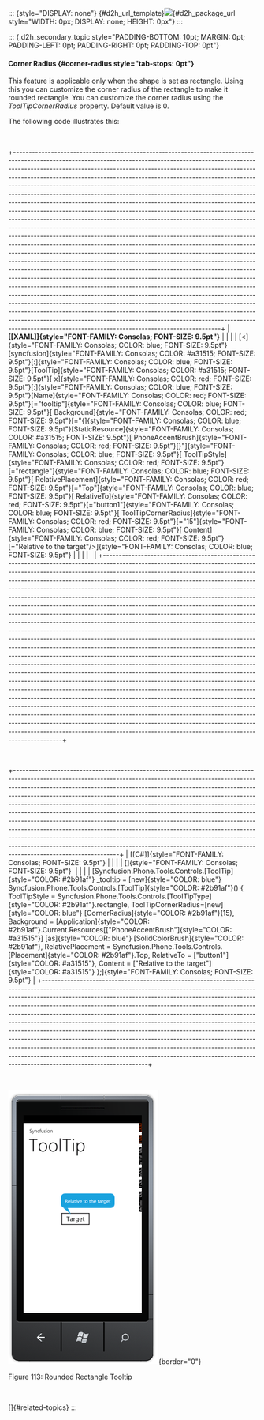 ::: {style="DISPLAY: none"}
[](ms-xhelp:///?Id=d2h_url_template){#d2h_url_template}![](!package_url!){#d2h_package_url style="WIDTH: 0px; DISPLAY: none; HEIGHT: 0px"}
:::

::: {.d2h_secondary_topic style="PADDING-BOTTOM: 10pt; MARGIN: 0pt; PADDING-LEFT: 0pt; PADDING-RIGHT: 0pt; PADDING-TOP: 0pt"}
#### Corner Radius {#corner-radius style="tab-stops: 0pt"}

This feature is applicable only when the shape is set as rectangle. Using this you can customize the corner radius of the rectangle to make it rounded rectangle. You can customize the corner radius using the *ToolTipCornerRadius* property. Default value is 0.

The following code illustrates this:

 

+-----------------------------------------------------------------------------------------------------------------------------------------------------------------------------------------------------------------------------------------------------------------------------------------------------------------------------------------------------------------------------------------------------------------------------------------------------------------------------------------------------------------------------------------------------------------------------------------------------------------------------------------------------------------------------------------------------------------------------------------------------------------------------------------------------------------------------------------------------------------------------------------------------------------------------------------------------------------------------------------------------------------------------------------------------------------------------------------------------------------------------------------------------------------------------------------------------------------------------------------------------------------------------------------------------------------------------------------------------------------------------------------------------------------------------------------------------------------------------------------------------------------------------------------------------------------------------------------------------------------------------------------------------------------------------------------------------------------------------------------------------------------------+
| **[\[XAML\]]{style="FONT-FAMILY: Consolas; FONT-SIZE: 9.5pt"}**                                                                                                                                                                                                                                                                                                                                                                                                                                                                                                                                                                                                                                                                                                                                                                                                                                                                                                                                                                                                                                                                                                                                                                                                                                                                                                                                                                                                                                                                                                                                                                                                                                                                                                       |
|                                                                                                                                                                                                                                                                                                                                                                                                                                                                                                                                                                                                                                                                                                                                                                                                                                                                                                                                                                                                                                                                                                                                                                                                                                                                                                                                                                                                                                                                                                                                                                                                                                                                                                                                                                       |
| [\<]{style="FONT-FAMILY: Consolas; COLOR: blue; FONT-SIZE: 9.5pt"}[syncfusion]{style="FONT-FAMILY: Consolas; COLOR: #a31515; FONT-SIZE: 9.5pt"}[:]{style="FONT-FAMILY: Consolas; COLOR: blue; FONT-SIZE: 9.5pt"}[ToolTip]{style="FONT-FAMILY: Consolas; COLOR: #a31515; FONT-SIZE: 9.5pt"}[ x]{style="FONT-FAMILY: Consolas; COLOR: red; FONT-SIZE: 9.5pt"}[:]{style="FONT-FAMILY: Consolas; COLOR: blue; FONT-SIZE: 9.5pt"}[Name]{style="FONT-FAMILY: Consolas; COLOR: red; FONT-SIZE: 9.5pt"}[=\"tooltip\"]{style="FONT-FAMILY: Consolas; COLOR: blue; FONT-SIZE: 9.5pt"}[ Background]{style="FONT-FAMILY: Consolas; COLOR: red; FONT-SIZE: 9.5pt"}[=\"{]{style="FONT-FAMILY: Consolas; COLOR: blue; FONT-SIZE: 9.5pt"}[StaticResource]{style="FONT-FAMILY: Consolas; COLOR: #a31515; FONT-SIZE: 9.5pt"}[ PhoneAccentBrush]{style="FONT-FAMILY: Consolas; COLOR: red; FONT-SIZE: 9.5pt"}[}\"]{style="FONT-FAMILY: Consolas; COLOR: blue; FONT-SIZE: 9.5pt"}[ ToolTipStyle]{style="FONT-FAMILY: Consolas; COLOR: red; FONT-SIZE: 9.5pt"}[=\"rectangle\"]{style="FONT-FAMILY: Consolas; COLOR: blue; FONT-SIZE: 9.5pt"}[ RelativePlacement]{style="FONT-FAMILY: Consolas; COLOR: red; FONT-SIZE: 9.5pt"}[=\"Top\"]{style="FONT-FAMILY: Consolas; COLOR: blue; FONT-SIZE: 9.5pt"}[ RelativeTo]{style="FONT-FAMILY: Consolas; COLOR: red; FONT-SIZE: 9.5pt"}[=\"button1\"]{style="FONT-FAMILY: Consolas; COLOR: blue; FONT-SIZE: 9.5pt"}[ ToolTipCornerRadius]{style="FONT-FAMILY: Consolas; COLOR: red; FONT-SIZE: 9.5pt"}[=\"15\"]{style="FONT-FAMILY: Consolas; COLOR: blue; FONT-SIZE: 9.5pt"}[ Content]{style="FONT-FAMILY: Consolas; COLOR: red; FONT-SIZE: 9.5pt"}[=\"Relative to the target\"/\>]{style="FONT-FAMILY: Consolas; COLOR: blue; FONT-SIZE: 9.5pt"} |
|                                                                                                                                                                                                                                                                                                                                                                                                                                                                                                                                                                                                                                                                                                                                                                                                                                                                                                                                                                                                                                                                                                                                                                                                                                                                                                                                                                                                                                                                                                                                                                                                                                                                                                                                                                       |
|                                                                                                                                                                                                                                                                                                                                                                                                                                                                                                                                                                                                                                                                                                                                                                                                                                                                                                                                                                                                                                                                                                                                                                                                                                                                                                                                                                                                                                                                                                                                                                                                                                                                                                                                                                       |
+-----------------------------------------------------------------------------------------------------------------------------------------------------------------------------------------------------------------------------------------------------------------------------------------------------------------------------------------------------------------------------------------------------------------------------------------------------------------------------------------------------------------------------------------------------------------------------------------------------------------------------------------------------------------------------------------------------------------------------------------------------------------------------------------------------------------------------------------------------------------------------------------------------------------------------------------------------------------------------------------------------------------------------------------------------------------------------------------------------------------------------------------------------------------------------------------------------------------------------------------------------------------------------------------------------------------------------------------------------------------------------------------------------------------------------------------------------------------------------------------------------------------------------------------------------------------------------------------------------------------------------------------------------------------------------------------------------------------------------------------------------------------------+

 

+---------------------------------------------------------------------------------------------------------------------------------------------------------------------------------------------------------------------------------------------------------------------------------------------------------------------------------------------------------------------------------------------------------------------------------------------------------------------------------------------------------------------------------------------------------------------------------------------------------------------------------------------------------------------------------------------------------------------------------------------------------------------------------------------------------------------------------------------+
| [\[C#\]]{style="FONT-FAMILY: Consolas; FONT-SIZE: 9.5pt"}                                                                                                                                                                                                                                                                                                                                                                                                                                                                                                                                                                                                                                                                                                                                                                                   |
|                                                                                                                                                                                                                                                                                                                                                                                                                                                                                                                                                                                                                                                                                                                                                                                                                                             |
| []{style="FONT-FAMILY: Consolas; FONT-SIZE: 9.5pt"}                                                                                                                                                                                                                                                                                                                                                                                                                                                                                                                                                                                                                                                                                                                                                                                         |
|                                                                                                                                                                                                                                                                                                                                                                                                                                                                                                                                                                                                                                                                                                                                                                                                                                             |
| [Syncfusion.Phone.Tools.Controls.[ToolTip]{style="COLOR: #2b91af"} \_tooltip = [new]{style="COLOR: blue"} Syncfusion.Phone.Tools.Controls.[ToolTip]{style="COLOR: #2b91af"}() { ToolTipStyle = Syncfusion.Phone.Tools.Controls.[ToolTipType]{style="COLOR: #2b91af"}.rectangle, ToolTipCornerRadius=[new]{style="COLOR: blue"} [CornerRadius]{style="COLOR: #2b91af"}(15), Background = [Application]{style="COLOR: #2b91af"}.Current.Resources\[[\"PhoneAccentBrush\"]{style="COLOR: #a31515"}\] [as]{style="COLOR: blue"} [SolidColorBrush]{style="COLOR: #2b91af"}, RelativePlacement = Syncfusion.Phone.Tools.Controls.[Placement]{style="COLOR: #2b91af"}.Top, RelativeTo = [\"button1\"]{style="COLOR: #a31515"}, Content = [\"Relative to the target\"]{style="COLOR: #a31515"} };]{style="FONT-FAMILY: Consolas; FONT-SIZE: 9.5pt"} |
+---------------------------------------------------------------------------------------------------------------------------------------------------------------------------------------------------------------------------------------------------------------------------------------------------------------------------------------------------------------------------------------------------------------------------------------------------------------------------------------------------------------------------------------------------------------------------------------------------------------------------------------------------------------------------------------------------------------------------------------------------------------------------------------------------------------------------------------------+

 

![](ImagesExt/image78_110.png){border="0"}

Figure 113: Rounded Rectangle Tooltip

 

[]{#related-topics}
:::
